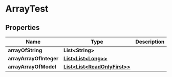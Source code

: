 # ArrayTest

## Properties
Name | Type | Description | Notes
------------ | ------------- | ------------- | -------------
**arrayOfString** | **List&lt;String&gt;** |  |  [optional]
**arrayArrayOfInteger** | [**List&lt;List&lt;Long&gt;&gt;**](List.md) |  |  [optional]
**arrayArrayOfModel** | [**List&lt;List&lt;ReadOnlyFirst&gt;&gt;**](List.md) |  |  [optional]
